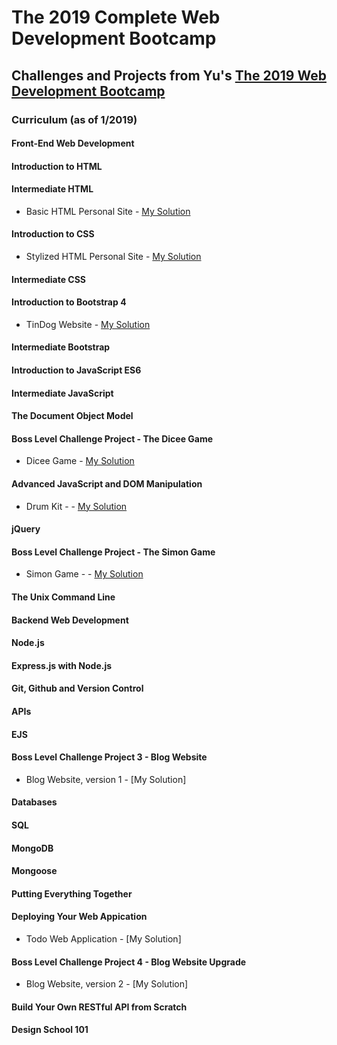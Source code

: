 # The 2019 Complete Web Development Bootcamp

## Challenges and Projects from Yu's [The 2019 Web Development Bootcamp](https://www.udemy.com/the-complete-web-development-bootcamp/learn/v4/content)

### Curriculum (as of 1/2019)

#### Front-End Web Development

#### Introduction to HTML

#### Intermediate HTML
* Basic HTML Personal Site - [My Solution](https://romeojeremiah.github.io/basicHTMLpersonalsite/)
#### Introduction to CSS
* Stylized HTML Personal Site - [My Solution](https://romeojeremiah.github.io/styled-personalized-site/)
#### Intermediate CSS

#### Introduction to Bootstrap 4
* TinDog Website - [My Solution](https://romeojeremiah.github.io/TinDog/)

#### Intermediate Bootstrap

#### Introduction to JavaScript ES6

#### Intermediate JavaScript

#### The Document Object Model

#### Boss Level Challenge Project - The Dicee Game
* Dicee Game - [My Solution](https://romeojeremiah.github.io/dicee_challenge/)

#### Advanced JavaScript and DOM Manipulation
* Drum Kit - - [My Solution](https://romeojeremiah.github.io/drumkit/)
#### jQuery

#### Boss Level Challenge Project - The Simon Game
* Simon Game - - [My Solution](https://romeojeremiah.github.io/simon/)

#### The Unix Command Line

#### Backend Web Development

#### Node.js

#### Express.js with Node.js

#### Git, Github and Version Control

#### APIs

#### EJS 

#### Boss Level Challenge Project 3 - Blog Website
* Blog Website, version 1 - [My Solution]

#### Databases

#### SQL

#### MongoDB

#### Mongoose

#### Putting Everything Together

#### Deploying Your Web Appication
* Todo Web Application - [My Solution]

#### Boss Level Challenge Project 4 - Blog Website Upgrade
* Blog Website, version 2 - [My Solution]

#### Build Your Own RESTful API from Scratch

#### Design School 101

